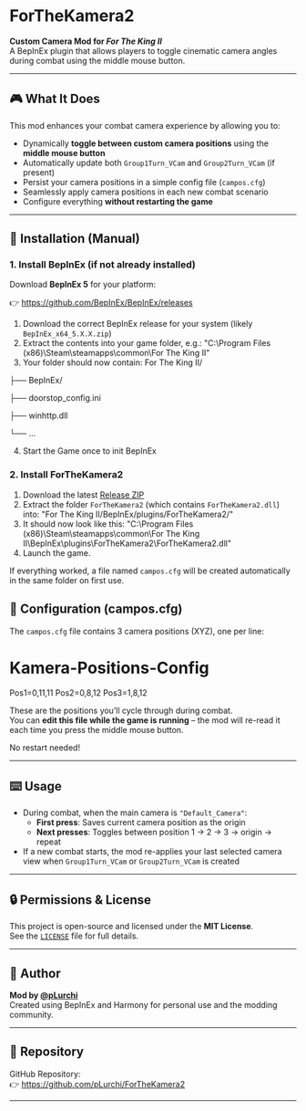 # ForTheKamera2

**Custom Camera Mod for _For The King II_**  
A BepInEx plugin that allows players to toggle cinematic camera angles during combat using the middle mouse button.

---

## 🎮 What It Does

This mod enhances your combat camera experience by allowing you to:

- Dynamically **toggle between custom camera positions** using the **middle mouse button**
- Automatically update both `Group1Turn_VCam` and `Group2Turn_VCam` (if present)
- Persist your camera positions in a simple config file (`campos.cfg`)
- Seamlessly apply camera positions in each new combat scenario
- Configure everything **without restarting the game**

---

## 💾 Installation (Manual)

### 1. Install BepInEx (if not already installed)

Download **BepInEx 5** for your platform:

👉 https://github.com/BepInEx/BepInEx/releases

1. Download the correct BepInEx release for your system (likely `BepInEx_x64_5.X.X.zip`)
2. Extract the contents into your game folder, e.g.: "C:\Program Files (x86)\Steam\steamapps\common\For The King II\"
3. Your folder should now contain:
For The King II/

├── BepInEx/

├── doorstop_config.ini

├── winhttp.dll

└── ...

4. Start the Game once to init BepInEx


### 2. Install ForTheKamera2

1. Download the latest [Release ZIP](https://github.com/pLurchi/ForTheKamera2/releases)
2. Extract the folder `ForTheKamera2` (which contains `ForTheKamera2.dll`) into: "For The King II/BepInEx/plugins/ForTheKamera2/"
3. It should now look like this: "C:\Program Files (x86)\Steam\steamapps\common\For The King II\BepInEx\plugins\ForTheKamera2\ForTheKamera2.dll"
4. Launch the game.

If everything worked, a file named `campos.cfg` will be created automatically in the same folder on first use.

## 🧩 Configuration (campos.cfg)

The `campos.cfg` file contains 3 camera positions (XYZ), one per line:

# Kamera-Positions-Config
Pos1=0,11,11
Pos2=0,8,12
Pos3=1,8,12


These are the positions you’ll cycle through during combat.  
You can **edit this file while the game is running** – the mod will re-read it each time you press the middle mouse button.

No restart needed!

---

## ⌨️ Usage

- During combat, when the main camera is `"Default_Camera"`:
  - **First press**: Saves current camera position as the origin
  - **Next presses**: Toggles between position 1 → 2 → 3 → origin → repeat
- If a new combat starts, the mod re-applies your last selected camera view when `Group1Turn_VCam` or `Group2Turn_VCam` is created

---

## 🔒 Permissions & License

This project is open-source and licensed under the **MIT License**.  
See the [`LICENSE`](LICENSE) file for full details.

---

## 👤 Author

**Mod by [@pLurchi](https://github.com/pLurchi)**  
Created using BepInEx and Harmony for personal use and the modding community.

---

## 📁 Repository

GitHub Repository:  
👉 https://github.com/pLurchi/ForTheKamera2

---

